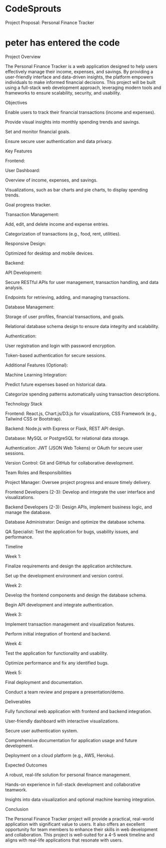 # CodeSprouts

Project Proposal: Personal Finance Tracker

# peter has entered the code

Project Overview

The Personal Finance Tracker is a web application designed to help users effectively manage their income, expenses, and savings. By providing a user-friendly interface and data-driven insights, the platform empowers individuals to make informed financial decisions. This project will be built using a full-stack web development approach, leveraging modern tools and frameworks to ensure scalability, security, and usability.

Objectives

Enable users to track their financial transactions (income and expenses).

Provide visual insights into monthly spending trends and savings.

Set and monitor financial goals.

Ensure secure user authentication and data privacy.

Key Features

Frontend:

User Dashboard:

Overview of income, expenses, and savings.

Visualizations, such as bar charts and pie charts, to display spending trends.

Goal progress tracker.

Transaction Management:

Add, edit, and delete income and expense entries.

Categorization of transactions (e.g., food, rent, utilities).

Responsive Design:

Optimized for desktop and mobile devices.

Backend:

API Development:

Secure RESTful APIs for user management, transaction handling, and data analysis.

Endpoints for retrieving, adding, and managing transactions.

Database Management:

Storage of user profiles, financial transactions, and goals.

Relational database schema design to ensure data integrity and scalability.

Authentication:

User registration and login with password encryption.

Token-based authentication for secure sessions.

Additional Features (Optional):

Machine Learning Integration:

Predict future expenses based on historical data.

Categorize spending patterns automatically using transaction descriptions.

Technology Stack

Frontend: React.js, Chart.js/D3.js for visualizations, CSS Framework (e.g., Tailwind CSS or Bootstrap).

Backend: Node.js with Express or Flask, REST API design.

Database: MySQL or PostgreSQL for relational data storage.

Authentication: JWT (JSON Web Tokens) or OAuth for secure user sessions.

Version Control: Git and GitHub for collaborative development.

Team Roles and Responsibilities

Project Manager: Oversee project progress and ensure timely delivery.

Frontend Developers (2-3): Develop and integrate the user interface and visualizations.

Backend Developers (2-3): Design APIs, implement business logic, and manage the database.

Database Administrator: Design and optimize the database schema.

QA Specialist: Test the application for bugs, usability issues, and performance.

Timeline

Week 1:

Finalize requirements and design the application architecture.

Set up the development environment and version control.

Week 2:

Develop the frontend components and design the database schema.

Begin API development and integrate authentication.

Week 3:

Implement transaction management and visualization features.

Perform initial integration of frontend and backend.

Week 4:

Test the application for functionality and usability.

Optimize performance and fix any identified bugs.

Week 5:

Final deployment and documentation.

Conduct a team review and prepare a presentation/demo.

Deliverables

Fully functional web application with frontend and backend integration.

User-friendly dashboard with interactive visualizations.

Secure user authentication system.

Comprehensive documentation for application usage and future development.

Deployment on a cloud platform (e.g., AWS, Heroku).

Expected Outcomes

A robust, real-life solution for personal finance management.

Hands-on experience in full-stack development and collaborative teamwork.

Insights into data visualization and optional machine learning integration.

Conclusion

The Personal Finance Tracker project will provide a practical, real-world application with significant value to users. It also offers an excellent opportunity for team members to enhance their skills in web development and collaboration. This project is well-suited for a 4-5 week timeline and aligns with real-life applications that resonate with users.
